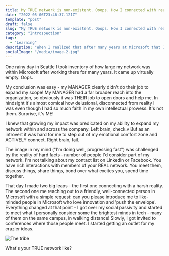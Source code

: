```yaml
---
title: My TRUE network is non-existent. Ooops. How I connected with reality and found a tribe. 
date: "2022-05-06T23:46:37.121Z"
template: "post"
draft: false
slug: "My TRUE network is non-existent. Ooops. How I connected with reality and found a tribe."
category: "Introspection"
tags:
  - "Learning"
description: "When I realized that after many years at Microsoft that I didn't have a network to speak of apart from people I was working with directly, it dawned on me that I was doing something fundamentally wrong."
socialImage: "/media/image-2.jpg"
---
```


One rainy day in Seattle I took inventory of how large my network was within Microsoft after working there for many years. It came up virtually empty. Oops.

My conclusion was easy - my MANAGER clearly didn't do their job to expand my scope! My MANAGER had a far broader reach into the organization, so obviously it was THEIR job to open doors and help me. In hindsight it's almost comical how delusional, disconnected from reality I was even though I had so much faith in my own intellectual prowess. It's not them. Surprise, it's ME!

I knew that growing my impact was predicated on my ability to expand my network within and across the company. Left brain, check.v
But as an introvert it was hard for me to step out of my emotional comfort zone and ACTIVELY connect. Right brain, fail.

The image in my mind ("I'm doing well, progressing fast") was challenged by the reality of hard facts - number of people I'd consider part of my network. I'm not talking about my contact list on LinkedIn or Facebook. You have rich interactions with members of your REAL network. You meet them, discuss things, share things, bond over what excites you, spend time together.

That day I made two big leaps - the first one connecting with a harsh reality. The second one me reaching out to a friendly, well-connected person in Microsoft with a simple request: can you please introduce me to like-minded people in Microsoft who love innovation and 'push the envelope'. Everything changed at that point - I got over my social passivity and started to meet what I personally consider some the brightest minds in tech - many of them on the same campus, in walking distance! Slowly, I got invited to conferences where those people meet. I started getting an outlet for my crazier ideas. 

![The tribe](/media/conference.jpg)

What's your TRUE network like?